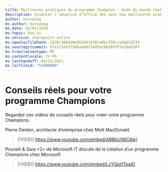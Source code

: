 ```yaml
---
title: Meilleures pratiques du programme Champion - Aide du monde réel
description: Stimuler l’adoption d’Office 365 avec nos meilleures pratiques du programme Champion
author: karuanag
ms.author: karuanag
ms.date: 02/01/2019
ms.topic: how-to
ms.service: sharepoint-online
ms.openlocfilehash: cb36c3685d0e561441970ca0bcf09ccedab3df39
ms.sourcegitcommit: 97e175e5ff5b6a9e0274d5ec9b39fdf7e18eb387
ms.translationtype: MT
ms.contentlocale: fr-FR
ms.lasthandoff: 04/25/2021
ms.locfileid: "51999880"
---
```

# <a name="real-world-guidance-for-your-champions-program"></a>Conseils réels pour votre programme Champions

Regardez ces vidéos de conseils réels pour créer votre programme Champions.  

Pierre Denton, architecte d’entreprise chez Mott MacDonald

> [!VIDEO https://www.youtube.com/embed/ABBbUX6CAik]

Pouneh &amp; Sara <2> de Microsoft IT discute de la création d’un programme Champions chez Microsoft

> [!VIDEO https://www.youtube.com/embed/LzYQpt1Tea4]
